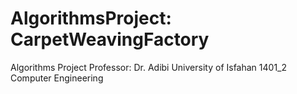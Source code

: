 # AlgorithmsProject: CarpetWeavingFactory
Algorithms Project
Professor: Dr. Adibi
University of Isfahan 1401_2
Computer Engineering
